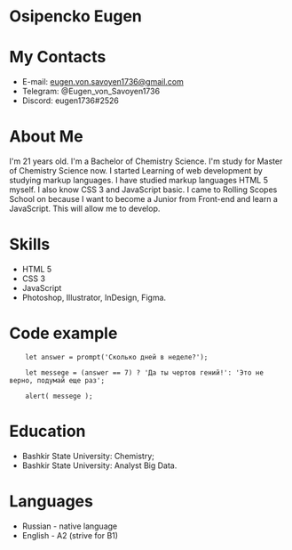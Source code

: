 # Osipencko Eugen #


# My Contacts #

* E-mail: eugen.von.savoyen1736@gmail.com
* Telegram: @Eugen_von_Savoyen1736
* Discord: eugen1736#2526


# About Me #

I'm 21 years old. I'm a Bachelor of Chemistry Science. I'm study for Master of Chemistry Science now. I started Learning of web development by studying markup languages. I have studied markup languages HTML 5 myself. I also know CSS 3 and JavaScript basic. I came to Rolling Scopes School on because I want to become a Junior from Front-end and learn a JavaScript. This will allow me to develop.


# Skills #

* HTML 5
* CSS 3
* JavaScript
* Photoshop, Illustrator, InDesign, Figma.

# Сode example #

~~~
    let answer = prompt('Сколько дней в неделе?');
    
    let messege = (answer == 7) ? 'Да ты чертов гений!': 'Это не верно, подумай еще раз';
    
    alert( messege );
~~~

# Education #

* Bashkir State University: Chemistry;
* Bashkir State University: Analyst Big Data.
  
# Languages #

* Russian - native language
* English - A2 (strive for B1)